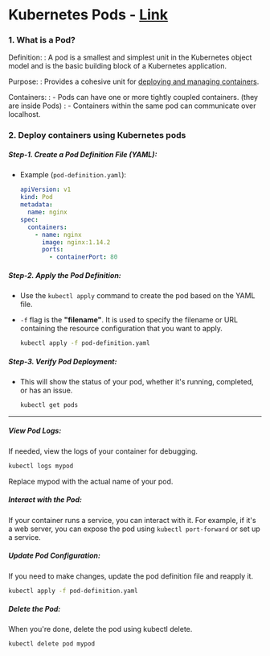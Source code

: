 # Kubernetes Pods - [Link](https://kubernetes.io/docs/concepts/workloads/pods/)

### 1. What is a Pod?

Definition:
: A pod is a smallest and simplest unit in the Kubernetes object model and is the basic building block of a Kubernetes application.

Purpose:
: Provides a cohesive unit for <u>deploying and managing containers</u>.

Containers:
: - Pods can have one or more tightly coupled containers. (they are inside Pods)
: - Containers within the same pod can communicate over localhost.

### 2. Deploy containers using Kubernetes pods

##### Step-1. Create a Pod Definition File (YAML):

- Example (`pod-definition.yaml`):
  ```yaml
  apiVersion: v1
  kind: Pod
  metadata:
    name: nginx
  spec:
    containers:
      - name: nginx
        image: nginx:1.14.2
        ports:
          - containerPort: 80
  ```

##### Step-2. Apply the Pod Definition:

- Use the `kubectl apply` command to create the pod based on the YAML file.
- `-f` flag is the **"filename"**. It is used to specify the filename or URL containing the resource configuration that you want to apply.

  ```bash
  kubectl apply -f pod-definition.yaml
  ```

##### Step-3. Verify Pod Deployment:

- This will show the status of your pod, whether it's running, completed, or has an issue.

  ```bash
  kubectl get pods
  ```

---

##### View Pod Logs:

If needed, view the logs of your container for debugging.

```bash
kubectl logs mypod
```

Replace mypod with the actual name of your pod.

##### Interact with the Pod:

If your container runs a service, you can interact with it. For example, if it's a web server, you can expose the pod using `kubectl port-forward` or set up a service.

##### Update Pod Configuration:

If you need to make changes, update the pod definition file and reapply it.

```bash
kubectl apply -f pod-definition.yaml
```

##### Delete the Pod:

When you're done, delete the pod using kubectl delete.

```bash
kubectl delete pod mypod
```
